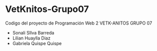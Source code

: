 # VetKnitos-Grupo07

Codigo del proyecto de Programación Web 2 VETK-ANITOS GRUPO 07

* Sonali SIlva Barreda
* Lilian Huaylla Diaz
* Gabriela Quispe Quispe
